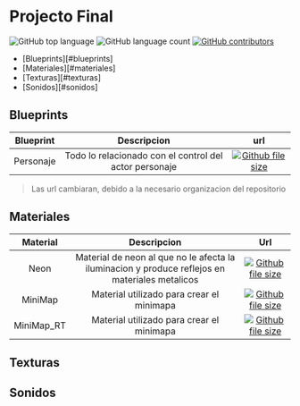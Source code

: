 # Projecto Final

![GitHub top language](https://img.shields.io/github/languages/top/RGVylar/DuckGameContent.svg)
![GitHub language count](https://img.shields.io/github/languages/count/RGVylar/DuckGameContent.svg)
[![GitHub contributors](https://img.shields.io/github/contributors/RGVylar/DuckGameContent.svg)](https://github.com/RGVylar/DuckGameContent/graphs/contributors)

* [Blueprints][#blueprints]
* [Materiales][#materiales]
* [Texturas][#texturas]
* [Sonidos][#sonidos]

## Blueprints
| Blueprint   |     Descripcion   |     url      |
|   :---:     |     :---:         |     :---:    |
| Personaje   | Todo lo relacionado con el control del actor personaje | [![Github file size](https://img.shields.io/github/size/RGVylar/DuckGameContent/2DSideScrollerBP/Blueprints/2DSideScrollerCharacter.uasset.svg)](https://github.com/RGVylar/DuckGameContent/blob/master/2DSideScrollerBP/Blueprints/2DSideScrollerCharacter.uasset) |
>Las url cambiaran, debido a la necesario organizacion del repositorio
## Materiales
| Material   |     Descripcion   |     Url         |
|   :---:    |     :---:         |     :---:       |  
| Neon       | Material de neon al que no le afecta la iluminacion y produce reflejos en materiales metalicos | [![Github file size](https://img.shields.io/github/size/RGVylar/DuckGameContent/2DSideScrollerBP/Neon.uasset.svg)](https://github.com/RGVylar/DuckGameContent/blob/master/2DSideScrollerBP/Neon.uasset) |
| MiniMap    | Material utilizado para crear el minimapa  | [![Github file size](https://img.shields.io/github/size/RGVylar/DuckGameContent/2DSideScroller/Materials/MiniMap.uasset.svg)](https://github.com/RGVylar/DuckGameContent/blob/master/2DSideScroller/Materials/MiniMap.uasset) |
| MiniMap_RT | Material utilizado para crear el minimapa | [![Github file size](https://img.shields.io/github/size/RGVylar/DuckGameContent/2DSideScroller/Materials/MiniMap_RT.uasset.svg)](https://github.com/RGVylar/DuckGameContent/blob/master/2DSideScroller/Materials/MiniMap_RT.uasset) |

## Texturas

## Sonidos



